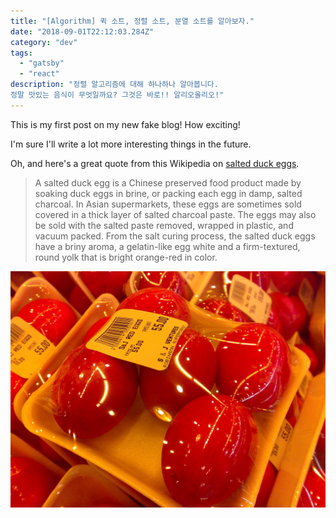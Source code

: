 ```yaml
---
title: "[Algorithm] 퀵 소트, 정렬 소트, 분열 소트를 알아보자."
date: "2018-09-01T22:12:03.284Z"
category: "dev"
tags:
  - "gatsby"
  - "react"
description: "정렬 알고리즘에 대해 하나하나 알아봅니다.
정말 맛있는 음식이 무엇일까요? 그것은 바로!! 알리오올리오!"
---
```


This is my first post on my new fake blog! How exciting!

I'm sure I'll write a lot more interesting things in the future.

Oh, and here's a great quote from this Wikipedia on
[salted duck eggs](http://en.wikipedia.org/wiki/Salted_duck_egg).

> A salted duck egg is a Chinese preserved food product made by soaking duck
> eggs in brine, or packing each egg in damp, salted charcoal. In Asian
> supermarkets, these eggs are sometimes sold covered in a thick layer of salted
> charcoal paste. The eggs may also be sold with the salted paste removed,
> wrapped in plastic, and vacuum packed. From the salt curing process, the
> salted duck eggs have a briny aroma, a gelatin-like egg white and a
> firm-textured, round yolk that is bright orange-red in color.

![Chinese Salty Egg](./salty_egg.jpg)
